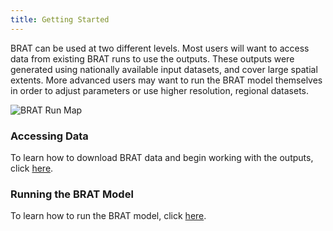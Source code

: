 ```yaml
---
title: Getting Started
---
```


BRAT can be used at two different levels. Most users will want to access data from existing BRAT runs to use the outputs. These outputs were generated using nationally available input datasets, and cover large spatial extents. More advanced users may want to run the BRAT model themselves in order to adjust parameters or use higher resolution, regional datasets.

![BRAT Run Map]({{site.baseurl}}/assets/images/brat_run_map.png)

### Accessing Data
To learn how to download BRAT data and begin working with the outputs, click [here]({{site.baseurl}}/Getting_Started/DownloadingData.html).

### Running the BRAT Model
To learn how to run the BRAT model, click [here]({{site.baseurl}}/Getting_Started/Advanced_Users/architecture.html).
